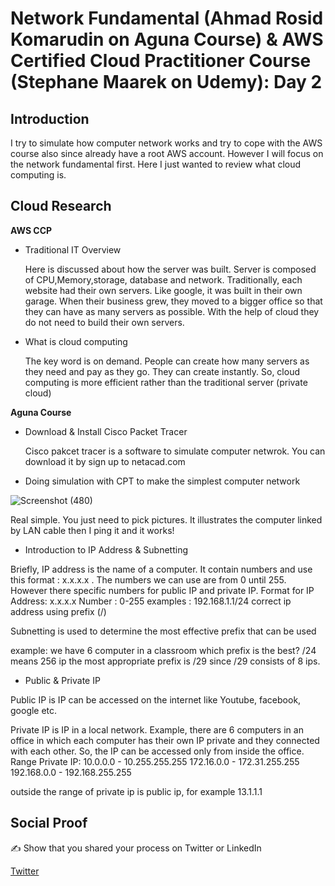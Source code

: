 # Network Fundamental (Ahmad Rosid Komarudin on Aguna Course) & AWS Certified Cloud Practitioner Course (Stephane Maarek on Udemy): Day 2

## Introduction
I try to simulate how computer network works and try to cope with the AWS course also since already have a root AWS account. However I will focus on the network fundamental first. Here I just wanted to review what cloud computing is.

## Cloud Research
**AWS CCP**
- Traditional IT Overview
  
  Here is discussed about how the server was built. Server is composed of CPU,Memory,storage, database and network. Traditionally, each website had their own servers. Like google, it was built in their own garage. When their business grew, they moved to a bigger office so that they can have as many servers as possible. With the help of cloud they do not need to build their own servers. 
  
- What is cloud computing

  The key word is on demand. People can create how many servers as they need and pay as they go. They can create instantly. So, cloud computing is more efficient rather than the traditional server (private cloud)

**Aguna Course**
- Download & Install Cisco Packet Tracer

  Cisco pakcet tracer is a software to simulate computer netwrok. You can download it by sign up to netacad.com

- Doing simulation with CPT to make the simplest computer network

![Screenshot (480)](https://user-images.githubusercontent.com/99172259/154237381-666cdb9c-cd54-45ac-9c8c-5223d4fca19f.png)

Real simple. You just need to pick pictures. It illustrates the computer linked by LAN cable then I ping it and it works!

- Introduction to IP Address & Subnetting

Briefly, IP address is the name of a computer. It contain numbers and use this format : x.x.x.x . The numbers we can use are from 0 until 255. However there specific numbers for public IP and private IP. 
Format for IP Address:  x.x.x.x
  Number : 0-255
  examples : 192.168.1.1/24
correct ip address using prefix (/)

Subnetting is used to determine the most effective prefix that can be used

example: we have 6 computer in a classroom
which prefix is the best?
/24 means 256 ip
the most appropriate prefix is /29 since /29 consists of 8 ips.

- Public & Private IP

Public IP  is IP can be accessed on the internet like Youtube, facebook, google etc.


Private IP is IP in a local network. Example, there are 6 computers in an office in which each computer has their own IP private and they connected with each other. So, the IP can be accessed only from inside the office.
Range Private IP: 
10.0.0.0 - 10.255.255.255
172.16.0.0 - 172.31.255.255
192.168.0.0 - 192.168.255.255

outside the range of private ip is public ip, for example 13.1.1.1



## Social Proof

✍️ Show that you shared your process on Twitter or LinkedIn

[Twitter](https://twitter.com/JoeSeven08/status/1493906342905794561)
